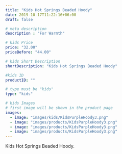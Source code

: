 ```yaml
---
title: "Kids Hot Springs Beaded Hoody"
date: 2019-10-17T11:22:16+06:00
draft: false

# meta description
description : "For Warmth"

# kids Price
price: "32.00"
priceBefore: "44.00"

# kids Short Description
shortDescription: "Kids Hot Springs Beaded Hoody"

#kids ID
productID: ""

# type must be "kids"
type: "kids"

# kids Images
# first image will be shown in the product page
images:
  - image: "images/kids/KidsPurpleHoody3.png"
  - image: "images/products/KidsPurpleHoody3.png"
  - image: "images/products/KidsPurpleHoody3.png"
  - image: "images/products/KidsPurpleHoody3.png"
---
```


Kids Hot Springs Beaded Hoody.
